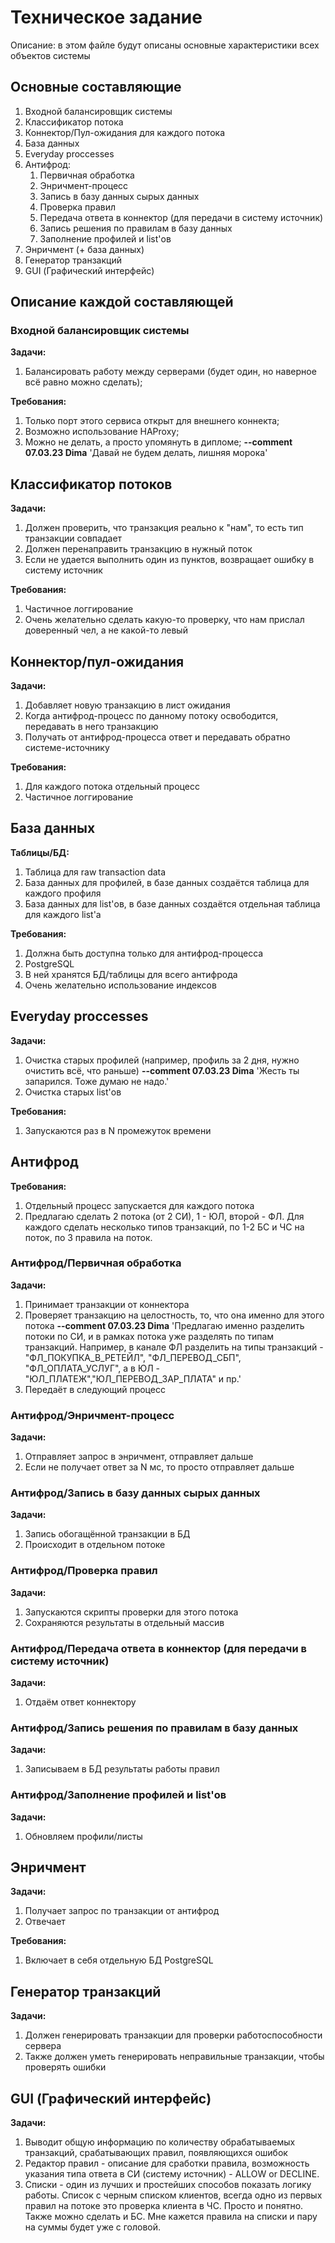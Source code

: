 # Техническое задание

Описание: в этом файле будут описаны основные характеристики всех объектов системы

## Основные составляющие

1. Входной балансировщик системы
2. Классификатор потока
3. Коннектор/Пул-ожидания для каждого потока
4. База данных
5. Everyday proccesses
6. Антифрод:
    1. Первичная обработка
    2. Энричмент-процесс
    3. Запись в базу данных сырых данных
    4. Проверка правил
    5. Передача ответа в коннектор (для передачи в систему источник)
    6. Запись решения по правилам в базу данных
    7. Заполнение профилей и list'ов
7.  Энричмент (+ база данных)
8.  Генератор транзакций
9.  GUI (Графический интерфейс)

## Описание каждой составляющей

### Входной балансировщик системы

**Задачи:**
1. Балансировать работу между серверами (будет один, но наверное всё равно можно сделать);

**Требования:**
1. Только порт этого сервиса открыт для внешнего коннекта;
2. Возможно использование HAProxy;
3. Можно не делать, а просто упомянуть в дипломе; **--сomment 07.03.23 Dima** 'Давай не будем делать, лишняя морока'

## Классификатор потоков

**Задачи:**
1. Должен проверить, что транзакция реально к "нам", то есть тип транзакции совпадает
2. Должен перенаправить транзакцию в нужный поток
3. Если не удается выполнить один из пунктов, возвращает ошибку в систему источник

**Требования:**
1. Частичное логгирование
2. Очень желательно сделать какую-то проверку, что нам прислал доверенный чел, а не какой-то левый

## Коннектор/пул-ожидания

**Задачи:**
1. Добавляет новую транзакцию в лист ожидания
2. Когда антифрод-процесс по данному потоку освободится, передавать в него транзакцию
3. Получать от антифрод-процесса ответ и передавать обратно системе-источнику

**Требования:**
1. Для каждого потока отдельный процесс
2. Частичное логгирование

## База данных

**Таблицы/БД:**
1. Таблица для raw transaction data
2. База данных для профилей, в базе данных создаётся таблица для каждого профиля
3. База данных для list'ов, в базе данных создаётся отдельная таблица для каждого list'а

**Требования:**
1. Должна быть доступна только для антифрод-процесса
2. PostgreSQL
3. В ней хранятся БД/таблицы для всего антифрода
4. Очень желательно использование индексов

## Everyday proccesses

**Задачи:**
1. Очистка старых профилей (например, профиль за 2 дня, нужно очистить всё, что раньше) **--сomment 07.03.23 Dima** 'Жесть ты запарился. Тоже думаю не надо.'
2. Очистка старых list'ов

**Требования:**
1. Запускаются раз в N промежуток времени

## Антифрод

**Требования:**
1. Отдельный процесс запускается для каждого потока
2. Предлагаю сделать 2 потока (от 2 СИ), 1 - ЮЛ, второй - ФЛ. Для каждого сделать несколько типов транзакций, по 1-2 БС и ЧС на поток, по 3 правила на поток.

### Антифрод/Первичная обработка

**Задачи:**
1. Принимает транзакции от коннектора
2. Проверяет транзакцию на целостность, то, что она именно для этого потока **--сomment 07.03.23 Dima** 'Предлагаю именно разделить потоки по СИ, и в рамках потока уже разделять по типам транзакций. Например, в канале ФЛ разделить на типы транзакций - "ФЛ_ПОКУПКА_В_РЕТЕЙЛ", "ФЛ_ПЕРЕВОД_СБП", "ФЛ_ОПЛАТА_УСЛУГ", а в ЮЛ - "ЮЛ_ПЛАТЕЖ","ЮЛ_ПЕРЕВОД_ЗАР_ПЛАТА" и пр.'
3. Передаёт в следующий процесс

### Антифрод/Энричмент-процесс

**Задачи:**
1. Отправляет запрос в энричмент, отправляет дальше
2. Если не получает ответ за N мс, то просто отправляет дальше 

### Антифрод/Запись в базу данных сырых данных

**Задачи:**

1. Запись обогащённой транзакции в БД
2. Происходит в отдельном потоке

### Антифрод/Проверка правил

**Задачи:**
1. Запускаются скрипты проверки для этого потока
2. Сохраняются результаты в отдельный массив

### Антифрод/Передача ответа в коннектор (для передачи в систему источник)

**Задачи:**
1. Отдаём ответ коннектору

### Антифрод/Запись решения по правилам в базу данных

**Задачи:**
1. Записываем в БД результаты работы правил

### Антифрод/Заполнение профилей и list'ов

**Задачи:**
1. Обновляем профили/листы

## Энричмент

**Задачи:**
1. Получает запрос по транзакции от антифрод
2. Отвечает

**Требования:**
1. Включает в себя отдельную БД PostgreSQL

## Генератор транзакций

**Задачи:**
1. Должен генерировать транзакции для проверки работоспособности сервера
2. Также должен уметь генерировать неправильные транзакции, чтобы проверять ошибки

## GUI (Графический интерфейс)

**Задачи:**
1. Выводит общую информацию по количеству обрабатываемых транзакций, срабатывающих правил, появляющихся ошибок
2. Редактор правил - описание для сработки правила, возможность указания типа ответа в СИ (систему источник) - ALLOW or DECLINE.
3. Списки - один из лучших и простейших способов показать логику работы. Список с черным списком клиентов, всегда одно из первых правил на потоке это проверка клиента в ЧС. Просто и понятно. Также можно сделать и БС. Мне кажется правила на списки и пару на суммы будет уже с головой.
